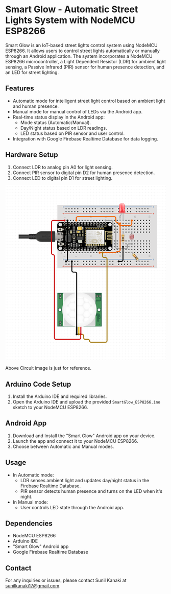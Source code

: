 # Smart Glow - Automatic Street Lights System with NodeMCU ESP8266

Smart Glow is an IoT-based street lights control system using NodeMCU ESP8266. It allows users to control street lights automatically or manually through an Android application. The system incorporates a NodeMCU ESP8266 microcontroller, a Light Dependent Resistor (LDR) for ambient light sensing, a Passive Infrared (PIR) sensor for human presence detection, and an LED for street lighting.

## Features

- Automatic mode for intelligent street light control based on ambient light and human presence.
- Manual mode for manual control of LEDs via the Android app.
- Real-time status display in the Android app:
  - Mode status (Automatic/Manual).
  - Day/Night status based on LDR readings.
  - LED status based on PIR sensor and user control.
- Integration with Google Firebase Realtime Database for data logging.

## Hardware Setup

1. Connect LDR to analog pin A0 for light sensing.
2. Connect PIR sensor to digital pin D2 for human presence detection.
3. Connect LED to digital pin D1 for street lighting.

![Refernce Circuit](https://github.com/sunilkanaki17/SmartGlow-IoT-miniproject/blob/main/Reference%20circuit.png)

Above Circuit image is just for reference.


## Arduino Code Setup

1. Install the Arduino IDE and required libraries.
2. Open the Arduino IDE and upload the provided `SmartGlow_ESP8266.ino` sketch to your NodeMCU ESP8266.

## Android App

1. Download and Install the "Smart Glow" Android app on your device.
2. Launch the app and connect it to your NodeMCU ESP8266.
3. Choose between Automatic and Manual modes.


## Usage

- In Automatic mode:
  - LDR senses ambient light and updates day/night status in the Firebase Realtime Database.
  - PIR sensor detects human presence and turns on the LED when it's night.
- In Manual mode:
  - User controls LED state through the Android app.

## Dependencies

- NodeMCU ESP8266
- Arduino IDE
- "Smart Glow" Android app
- Google Firebase Realtime Database

## Contact

For any inquiries or issues, please contact Sunil Kanaki at sunilkanaki17@gmail.com.
